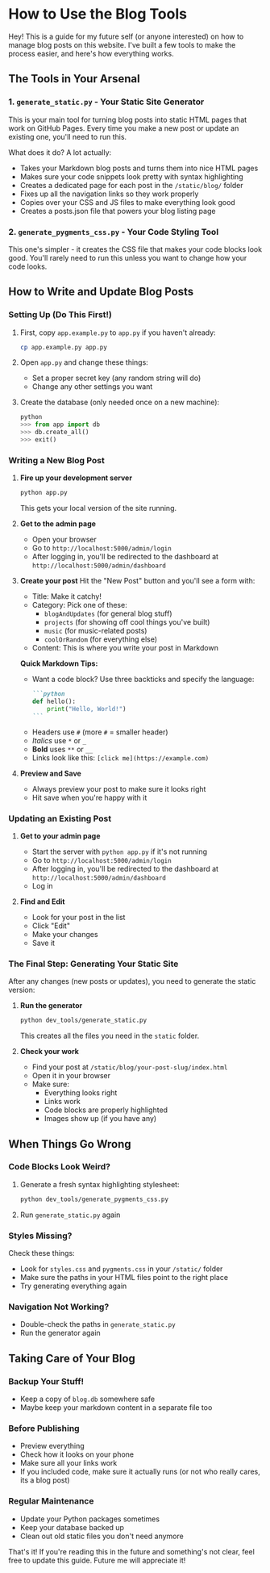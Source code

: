 # How to Use the Blog Tools

Hey! This is a guide for my future self (or anyone interested) on how to manage blog posts on this website. I've built a few tools to make the process easier, and here's how everything works.

## The Tools in Your Arsenal

### 1. `generate_static.py` - Your Static Site Generator
This is your main tool for turning blog posts into static HTML pages that work on GitHub Pages. Every time you make a new post or update an existing one, you'll need to run this.

What does it do? A lot actually:
- Takes your Markdown blog posts and turns them into nice HTML pages
- Makes sure your code snippets look pretty with syntax highlighting
- Creates a dedicated page for each post in the `/static/blog/` folder
- Fixes up all the navigation links so they work properly
- Copies over your CSS and JS files to make everything look good
- Creates a posts.json file that powers your blog listing page

### 2. `generate_pygments_css.py` - Your Code Styling Tool
This one's simpler - it creates the CSS file that makes your code blocks look good. You'll rarely need to run this unless you want to change how your code looks.

## How to Write and Update Blog Posts

### Setting Up (Do This First!)
1. First, copy `app.example.py` to `app.py` if you haven't already:
   ```bash
   cp app.example.py app.py
   ```

2. Open `app.py` and change these things:
   - Set a proper secret key (any random string will do)
   - Change any other settings you want

3. Create the database (only needed once on a new machine):
   ```python
   python
   >>> from app import db
   >>> db.create_all()
   >>> exit()
   ```

### Writing a New Blog Post

1. **Fire up your development server**
   ```bash
   python app.py
   ```
   This gets your local version of the site running.

2. **Get to the admin page**
   - Open your browser
   - Go to `http://localhost:5000/admin/login`
   - After logging in, you'll be redirected to the dashboard at `http://localhost:5000/admin/dashboard`

3. **Create your post**
   Hit the "New Post" button and you'll see a form with:
   - Title: Make it catchy!
   - Category: Pick one of these:
     - `blogAndUpdates` (for general blog stuff)
     - `projects` (for showing off cool things you've built)
     - `music` (for music-related posts)
     - `coolOrRandom` (for everything else)
   - Content: This is where you write your post in Markdown

   **Quick Markdown Tips:**
   - Want a code block? Use three backticks and specify the language:
     ````markdown
     ```python
     def hello():
         print("Hello, World!")
     ```
     ````
   - Headers use `#` (more `#` = smaller header)
   - *Italics* use `*` or `_`
   - **Bold** uses `**` or `__`
   - Links look like this: `[click me](https://example.com)`

4. **Preview and Save**
   - Always preview your post to make sure it looks right
   - Hit save when you're happy with it

### Updating an Existing Post

1. **Get to your admin page**
   - Start the server with `python app.py` if it's not running
   - Go to `http://localhost:5000/admin/login`
   - After logging in, you'll be redirected to the dashboard at `http://localhost:5000/admin/dashboard`
   - Log in

2. **Find and Edit**
   - Look for your post in the list
   - Click "Edit"
   - Make your changes
   - Save it

### The Final Step: Generating Your Static Site

After any changes (new posts or updates), you need to generate the static version:

1. **Run the generator**
   ```bash
   python dev_tools/generate_static.py
   ```
   This creates all the files you need in the `static` folder.

2. **Check your work**
   - Find your post at `/static/blog/your-post-slug/index.html`
   - Open it in your browser
   - Make sure:
     - Everything looks right
     - Links work
     - Code blocks are properly highlighted
     - Images show up (if you have any)

## When Things Go Wrong

### Code Blocks Look Weird?
1. Generate a fresh syntax highlighting stylesheet:
   ```bash
   python dev_tools/generate_pygments_css.py
   ```
2. Run `generate_static.py` again

### Styles Missing?
Check these things:
- Look for `styles.css` and `pygments.css` in your `/static/` folder
- Make sure the paths in your HTML files point to the right place
- Try generating everything again

### Navigation Not Working?
- Double-check the paths in `generate_static.py`
- Run the generator again

## Taking Care of Your Blog

### Backup Your Stuff!
- Keep a copy of `blog.db` somewhere safe
- Maybe keep your markdown content in a separate file too

### Before Publishing
- Preview everything
- Check how it looks on your phone
- Make sure all your links work
- If you included code, make sure it actually runs (or not who really cares, its a blog post)

### Regular Maintenance
- Update your Python packages sometimes
- Keep your database backed up
- Clean out old static files you don't need anymore

That's it! If you're reading this in the future and something's not clear, feel free to update this guide. Future me will appreciate it!
